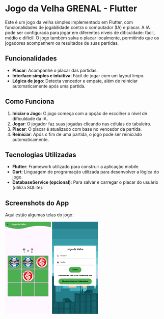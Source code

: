# Jogo da Velha GRENAL - Flutter

Este é um jogo da velha simples implementado em Flutter, com funcionalidades de jogabilidade contra o computador (IA) e placar. A IA pode ser configurada para jogar em diferentes níveis de dificuldade: fácil, médio e difícil. O jogo também salva o placar localmente, permitindo que os jogadores acompanhem os resultados de suas partidas.

## Funcionalidades

- **Placar**: Acompanhe o placar das partidas.
- **Interface simples e intuitiva**: Fácil de jogar com um layout limpo.
- **Lógica de jogo**: Detecta vencedor e empate, além de reiniciar automaticamente após uma partida.

## Como Funciona

1. **Iniciar o Jogo**: O jogo começa com a opção de escolher o nível de dificuldade da IA.
2. **Jogar**: O jogador faz suas jogadas clicando nas células do tabuleiro.
4. **Placar**: O placar é atualizado com base no vencedor da partida.
5. **Reiniciar**: Após o fim de uma partida, o jogo pode ser reiniciado automaticamente.

## Tecnologias Utilizadas

- **Flutter**: Framework utilizado para construir a aplicação mobile.
- **Dart**: Linguagem de programação utilizada para desenvolver a lógica do jogo.
- **DatabaseService (opcional)**: Para salvar e carregar o placar do usuário (utiliza SQLite).

## Screenshots do App

Aqui estão algumas telas do jogo:

<img src="assets/print1.jpeg" height="300"/>
<img src="assets/print2.jpeg" height="300"/>
